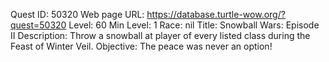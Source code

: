 Quest ID: 50320
Web page URL: https://database.turtle-wow.org/?quest=50320
Level: 60
Min Level: 1
Race: nil
Title: Snowball Wars: Episode II
Description: Throw a snowball at player of every listed class during the Feast of Winter Veil.
Objective: The peace was never an option!
